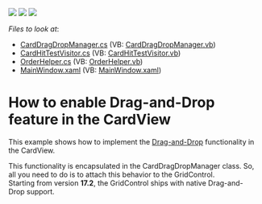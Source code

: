 <!-- default badges list -->
![](https://img.shields.io/endpoint?url=https://codecentral.devexpress.com/api/v1/VersionRange/128650272/14.1.3%2B)
[![](https://img.shields.io/badge/Open_in_DevExpress_Support_Center-FF7200?style=flat-square&logo=DevExpress&logoColor=white)](https://supportcenter.devexpress.com/ticket/details/E4616)
[![](https://img.shields.io/badge/📖_How_to_use_DevExpress_Examples-e9f6fc?style=flat-square)](https://docs.devexpress.com/GeneralInformation/403183)
<!-- default badges end -->
<!-- default file list -->
*Files to look at*:

* [CardDragDropManager.cs](./CS/CardViewDragDrop/DXExample/DragDropExtension/CardDragDropManager.cs) (VB: [CardDragDropManager.vb](./VB/CardViewDragDrop/DXExample/DragDropExtension/CardDragDropManager.vb))
* [CardHitTestVisitor.cs](./CS/CardViewDragDrop/DXExample/DragDropExtension/CardHitTestVisitor.cs) (VB: [CardHitTestVisitor.vb](./VB/CardViewDragDrop/DXExample/DragDropExtension/CardHitTestVisitor.vb))
* [OrderHelper.cs](./CS/CardViewDragDrop/DXExample/OrderHelper.cs) (VB: [OrderHelper.vb](./VB/CardViewDragDrop/DXExample/OrderHelper.vb))
* [MainWindow.xaml](./CS/CardViewDragDrop/MainWindow.xaml) (VB: [MainWindow.xaml](./VB/CardViewDragDrop/MainWindow.xaml))
<!-- default file list end -->
# How to enable Drag-and-Drop feature in the CardView


<p>This example shows how to implement the <a href="https://documentation.devexpress.com/WPF/11346/Controls-and-Libraries/Data-Grid/Drag-and-Drop">Drag-and-Drop</a> functionality in the CardView.</p>
<p>This functionality is encapsulated in the CardDragDropManager class. So, all you need to do is to attach this behavior to the GridControl.<br>Starting from version <strong>17.2</strong>, the GridControl ships with native Drag-and-Drop support.</p>

<br/>


